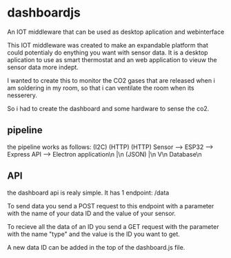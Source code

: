 # dashboardjs
An IOT middleware that can be used as desktop aplication and webinterface

This IOT middleware was created to make an expandable platform that could potentialy do enything you want with sensor data.
It is a desktop aplication to use as smart thermostat and an web application to vieuw the sensor data more indept.

I wanted to create this to monitor the CO2 gases that are released when i am soldering in my room, so that i can ventilate the room when its nesserery.

So i had to create the dashboard and some hardware to sense the co2.

## pipeline

the pipeline works as follows:
      (I2C)     (HTTP)          (HTTP)
Sensor --> ESP32 --> Express API --> Electron application\n
                            |\n
                     (JSON) |\n
                            V\n
                         Database\n
                         
                         
## API

the dashboard api is realy simple.
It has 1 endpoint: /data

To send data you send a POST request to this endpoint with a parameter with the name of your data ID and the value of your sensor.

To recieve all the data of an ID you send a GET request with the parameter with the name "type" and the value is the ID you want to get.

A new data ID can be added in the top of the dashboard.js file.
